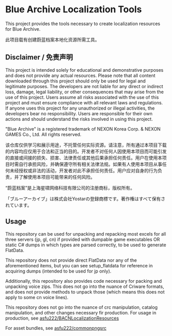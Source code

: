 # Blue Archive Localization Tools
This project provides the tools necessary to create localization resources for Blue Archive.

此项目载有创建蔚蓝档案本地化资源所需工具。

## Disclaimer / 免责声明
This project is intended solely for educational and demonstrative purposes and does not provide any actual resources. Please note that all content downloaded through this project should only be used for legal and legitimate purposes. The developers are not liable for any direct or indirect loss, damage, legal liability, or other consequences that may arise from the use of this project. Users assume all risks associated with the use of this project and must ensure compliance with all relevant laws and regulations. If anyone uses this project for any unauthorized or illegal activities, the developers bear no responsibility. Users are responsible for their own actions and should understand the risks involved in using this project. 

"Blue Archive" is a registered trademark of NEXON Korea Corp. & NEXON GAMES Co., Ltd. All rights reserved.

该仓库仅供学习和展示用途，不托管任何实际资源。请注意，所有通过本项目下载的内容均应仅用于合法和正当的目的。开发者不对任何人因使用本项目而可能引发的直接或间接的损失、损害、法律责任或其他后果承担任何责任。用户在使用本项目时需自行承担风险，并确保遵守所有相关法律法规。如果有人使用本项目从事任何未经授权或非法的活动，开发者对此不承担任何责任。用户应对自身的行为负责，并了解使用本项目可能带来的任何风险。 

“蔚蓝档案”是上海星啸网络科技有限公司的注册商标，版权所有。 

「ブルーアーカイブ」は株式会社Yostarの登録商標です。著作権はすべて保有されています。 

## Usage
This repository can be used for unpacking and repacking most excels for all three servers (jp, gl, cn) if provided with dumpable game executables OR static C# dumps in which types are parsed correctly, to be used to generate FlatData.

This repository does not provide direct FlatData nor any of the aforementioned items, but you can see setup_flatdata for reference in acquiring dumps (intended to be used for jp only).

Additionally, this repository also provides code necessary for packing and unpacking voice zips. This does not go into the nuance of Criware formats, and does not provide methods to unpack those (which means this does not apply to some cn voice lines).

This repository does not go into the nuance of crc manipulation, catalog manipulation, and other changes necessary fir production.
For usage in production, see [asfu222/BACNLocalizationResources](https://github.com/asfu222/BACNLocalizationResources)

For asset bundles, see [asfu222/commonpngsrc](https://github.com/asfu222/commonpngsrc)
